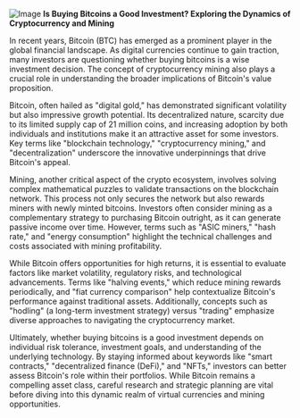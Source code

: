 
![Image](https://github.com/user-attachments/assets/31692037-0104-4703-abd1-696b6a7dd41b)
**Is Buying Bitcoins a Good Investment? Exploring the Dynamics of Cryptocurrency and Mining**

In recent years, Bitcoin (BTC) has emerged as a prominent player in the global financial landscape. As digital currencies continue to gain traction, many investors are questioning whether buying bitcoins is a wise investment decision. The concept of cryptocurrency mining also plays a crucial role in understanding the broader implications of Bitcoin's value proposition.

Bitcoin, often hailed as "digital gold," has demonstrated significant volatility but also impressive growth potential. Its decentralized nature, scarcity due to its limited supply cap of 21 million coins, and increasing adoption by both individuals and institutions make it an attractive asset for some investors. Key terms like "blockchain technology," "cryptocurrency mining," and "decentralization" underscore the innovative underpinnings that drive Bitcoin's appeal.

Mining, another critical aspect of the crypto ecosystem, involves solving complex mathematical puzzles to validate transactions on the blockchain network. This process not only secures the network but also rewards miners with newly minted bitcoins. Investors often consider mining as a complementary strategy to purchasing Bitcoin outright, as it can generate passive income over time. However, terms such as "ASIC miners," "hash rate," and "energy consumption" highlight the technical challenges and costs associated with mining profitability.

While Bitcoin offers opportunities for high returns, it is essential to evaluate factors like market volatility, regulatory risks, and technological advancements. Terms like "halving events," which reduce mining rewards periodically, and "fiat currency comparison" help contextualize Bitcoin's performance against traditional assets. Additionally, concepts such as "hodling" (a long-term investment strategy) versus "trading" emphasize diverse approaches to navigating the cryptocurrency market.

Ultimately, whether buying bitcoins is a good investment depends on individual risk tolerance, investment goals, and understanding of the underlying technology. By staying informed about keywords like "smart contracts," "decentralized finance (DeFi)," and "NFTs," investors can better assess Bitcoin's role within their portfolios. While Bitcoin remains a compelling asset class, careful research and strategic planning are vital before diving into this dynamic realm of virtual currencies and mining opportunities.
